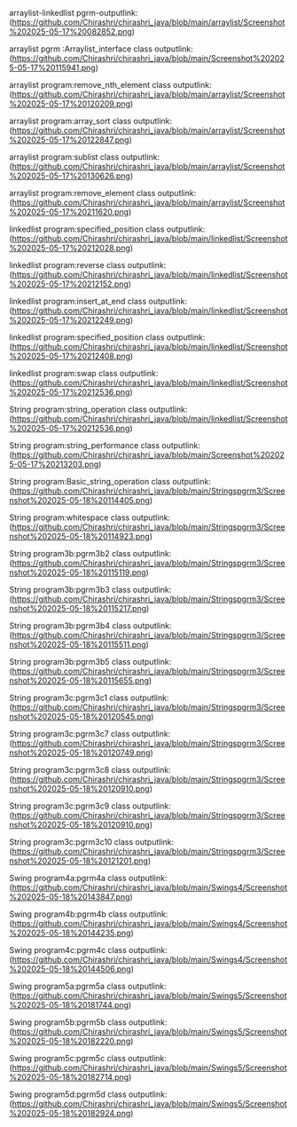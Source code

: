 arraylist-linkedlist pgrm-outputlink:(https://github.com/Chirashri/chirashri_java/blob/main/arraylist/Screenshot%202025-05-17%20082852.png)

arraylist pgrm :Arraylist_interface class outputlink:(https://github.com/Chirashri/chirashri_java/blob/main/Screenshot%202025-05-17%20115941.png)

arraylist program:remove_nth_element class outputlink:(https://github.com/Chirashri/chirashri_java/blob/main/arraylist/Screenshot%202025-05-17%20120209.png)

arraylist program:array_sort class outputlink:(https://github.com/Chirashri/chirashri_java/blob/main/arraylist/Screenshot%202025-05-17%20122847.png)

arraylist program:sublist class outputlink:(https://github.com/Chirashri/chirashri_java/blob/main/arraylist/Screenshot%202025-05-17%20130626.png)

arraylist program:remove_element class outputlink:(https://github.com/Chirashri/chirashri_java/blob/main/arraylist/Screenshot%202025-05-17%20211620.png)

linkedlist program:specified_position class outputlink:(https://github.com/Chirashri/chirashri_java/blob/main/linkedlist/Screenshot%202025-05-17%20212028.png)

linkedlist program:reverse class outputlink:(https://github.com/Chirashri/chirashri_java/blob/main/linkedlist/Screenshot%202025-05-17%20212152.png)

linkedlist program:insert_at_end class outputlink:(https://github.com/Chirashri/chirashri_java/blob/main/linkedlist/Screenshot%202025-05-17%20212249.png)

linkedlist program:specified_position class outputlink:(https://github.com/Chirashri/chirashri_java/blob/main/linkedlist/Screenshot%202025-05-17%20212408.png)

linkedlist program:swap class outputlink:(https://github.com/Chirashri/chirashri_java/blob/main/linkedlist/Screenshot%202025-05-17%20212536.png)

String program:string_operation class outputlink:(https://github.com/Chirashri/chirashri_java/blob/main/linkedlist/Screenshot%202025-05-17%20212536.png)

String program:string_performance class outputlink:(https://github.com/Chirashri/chirashri_java/blob/main/Screenshot%202025-05-17%20213203.png)

String program:Basic_string_operation class outputlink:(https://github.com/Chirashri/chirashri_java/blob/main/Stringspgrm3/Screenshot%202025-05-18%20114405.png)

String program:whitespace class outputlink:(https://github.com/Chirashri/chirashri_java/blob/main/Stringspgrm3/Screenshot%202025-05-18%20114923.png)

String program3b:pgrm3b2 class outputlink:(https://github.com/Chirashri/chirashri_java/blob/main/Stringspgrm3/Screenshot%202025-05-18%20115119.png)

String program3b:pgrm3b3 class outputlink:(https://github.com/Chirashri/chirashri_java/blob/main/Stringspgrm3/Screenshot%202025-05-18%20115217.png)

String program3b:pgrm3b4 class outputlink:(https://github.com/Chirashri/chirashri_java/blob/main/Stringspgrm3/Screenshot%202025-05-18%20115511.png)

String program3b:pgrm3b5 class outputlink:(https://github.com/Chirashri/chirashri_java/blob/main/Stringspgrm3/Screenshot%202025-05-18%20115655.png)

String program3c:pgrm3c1 class outputlink:(https://github.com/Chirashri/chirashri_java/blob/main/Stringspgrm3/Screenshot%202025-05-18%20120545.png)

String program3c:pgrm3c7 class outputlink:(https://github.com/Chirashri/chirashri_java/blob/main/Stringspgrm3/Screenshot%202025-05-18%20120749.png)

String program3c:pgrm3c8 class outputlink:(https://github.com/Chirashri/chirashri_java/blob/main/Stringspgrm3/Screenshot%202025-05-18%20120910.png)

String program3c:pgrm3c9 class outputlink:(https://github.com/Chirashri/chirashri_java/blob/main/Stringspgrm3/Screenshot%202025-05-18%20120910.png)

String program3c:pgrm3c10 class outputlink:(https://github.com/Chirashri/chirashri_java/blob/main/Stringspgrm3/Screenshot%202025-05-18%20121201.png)

Swing program4a:pgrm4a class outputlink:(https://github.com/Chirashri/chirashri_java/blob/main/Swings4/Screenshot%202025-05-18%20143847.png)

Swing program4b:pgrm4b class outputlink:(https://github.com/Chirashri/chirashri_java/blob/main/Swings4/Screenshot%202025-05-18%20144235.png)

Swing program4c:pgrm4c class outputlink:(https://github.com/Chirashri/chirashri_java/blob/main/Swings4/Screenshot%202025-05-18%20144506.png)

Swing program5a:pgrm5a class outputlink:(https://github.com/Chirashri/chirashri_java/blob/main/Swings5/Screenshot%202025-05-18%20181744.png)

Swing program5b:pgrm5b class outputlink:(https://github.com/Chirashri/chirashri_java/blob/main/Swings5/Screenshot%202025-05-18%20182220.png)

Swing program5c:pgrm5c class outputlink:(https://github.com/Chirashri/chirashri_java/blob/main/Swings5/Screenshot%202025-05-18%20182714.png)

Swing program5d:pgrm5d class outputlink:(https://github.com/Chirashri/chirashri_java/blob/main/Swings5/Screenshot%202025-05-18%20182924.png)


